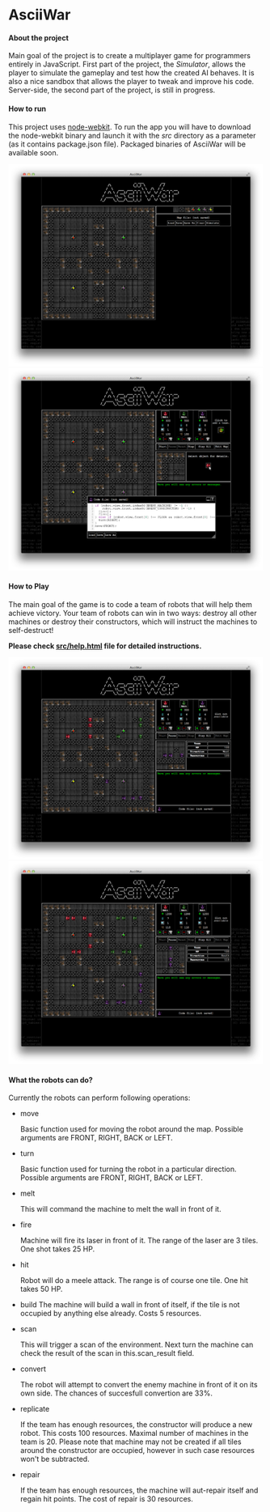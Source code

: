 # AsciiWar

#### About the project

Main goal of the project is to create a multiplayer game for programmers entirely in JavaScript.
First part of the project, the *Simulator*, allows the player to simulate the gameplay and test how the created AI behaves. It is also a nice sandbox that allows the player to tweak and improve his code.
Server-side, the second part of the project, is still in progress.

#### How to run

This project uses [node-webkit](https://github.com/rogerwang/node-webkit). To run the app you will have to download the node-webkit binary and launch it with the *src* directory as a parameter (as it contains package.json file).
Packaged binaries of AsciiWar will be available soon.

<div align="center"><img src="./img/screen1.png" alt="Screen 1"></div>
<div align="center"><img src="./img/screen2.png" alt="Screen 2"></div>

#### How to Play

The main goal of the game is to code a team of robots that will help them achieve victory. Your team of robots can win in two ways: destroy all other machines or destroy their constructors, which will instruct the machines to self-destruct!

**Please check [**src/help.html**](http://htmlpreview.github.io/?http://github.com/sulewicz/awars/blob/standalone/src/help.html) file for detailed instructions.**

<div align="center"><img src="./img/screen3.png" alt="Screen 3"></div>
<div align="center"><img src="./img/screen4.png" alt="Screen 4"></div>

#### What the robots can do?

Currently the robots can perform following operations:

* move	

  Basic function used for moving the robot around the map. Possible arguments are FRONT, RIGHT, BACK or LEFT.

 * turn	
   
   Basic function used for turning the robot in a particular direction. Possible arguments are FRONT, RIGHT, BACK or LEFT.	
   
 * melt	
   
   This will command the machine to melt the wall in front of it.
   
 * fire
   
   Machine will fire its laser in front of it. The range of the laser are 3 tiles. One shot takes 25 HP.
 
 * hit

   Robot will do a meele attack. The range is of course one tile. One hit takes 50 HP.
   
 * build
   The machine will build a wall in front of itself, if the tile is not occupied by anything else already. Costs 5 resources.

 * scan
   
   This will trigger a scan of the environment. Next turn the machine can check the result of the scan in this.scan_result field.
   
 * convert	
 
   The robot will attempt to convert the enemy machine in front of it on its own side. The chances of succesfull convertion are 33%.
   
 * replicate
  
   If the team has enough resources, the constructor will produce a new robot. This costs 100 resources. Maximal number of machines in the team is 20. Please note that machine may not be created if all tiles around the constructor are occupied, however in such case resources won't be subtracted.
 
 * repair
 
   If the team has enough resources, the machine will aut-repair itself and regain hit points. The cost of repair is 30 resources.


